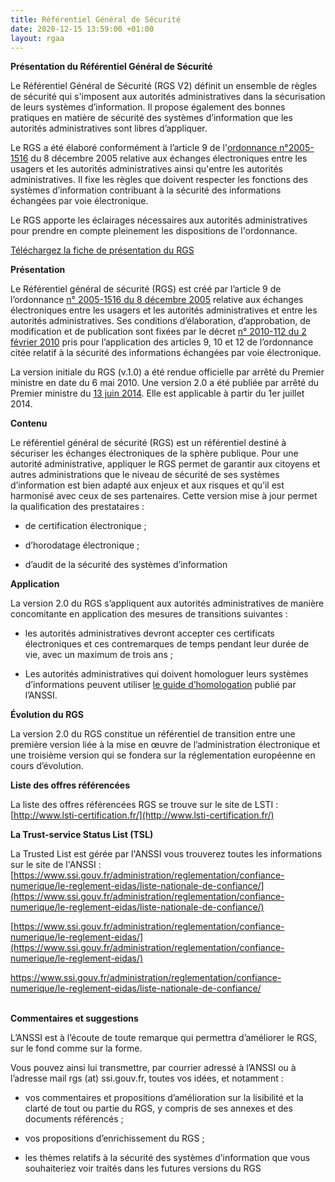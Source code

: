 ```yaml
---
title: Référentiel Général de Sécurité
date: 2020-12-15 13:59:00 +01:00
layout: rgaa
---
```


**Présentation du Référentiel Général de Sécurité**

Le Référentiel Général de Sécurité (RGS V2) définit un ensemble de règles de sécurité qui s'imposent aux autorités administratives dans la sécurisation de leurs systèmes d’information. Il propose également des bonnes pratiques en matière de sécurité des systèmes d’information que les autorités administratives sont libres d’appliquer.

Le RGS a été élaboré conformément à l’article 9 de l'[ordonnance n°2005-1516](http://www.legifrance.gouv.fr/affichTexte.do?cidTexte=LEGITEXT000006052816&dateTexte=20110124) du 8 décembre 2005 relative aux échanges électroniques entre les usagers et les autorités administratives ainsi qu'entre les autorités administratives. Il fixe les règles que doivent respecter les fonctions des systèmes d’information contribuant à la sécurité des informations échangées par voie électronique.

Le RGS apporte les éclairages nécessaires aux autorités administratives pour prendre en compte pleinement les dispositions de l'ordonnance.

[Téléchargez la fiche de présentation du RGS](https://references.modernisation.gouv.fr/sites/default/files/DGME_Fiche_RGS_BAT.pdf)

**Présentation**

Le Référentiel général de sécurité (RGS) est créé par l’article 9 de l’ordonnance [n° 2005-1516 du 8 décembre 2005](http://www.legifrance.gouv.fr/affichTexte.do?cidTexte=LEGITEXT000006052816&dateTexte=vig) relative aux échanges électroniques entre les usagers et les autorités administratives et entre les autorités administratives. Ses conditions d’élaboration, d’approbation, de modification et de publication sont fixées par le décret [n° 2010-112 du 2 février 2010](http://www.legifrance.gouv.fr/affichTexte.do?cidTexte=JORFTEXT000021779444&dateTexte=vig) pris pour l’application des articles 9, 10 et 12 de l’ordonnance citée relatif à la sécurité des informations échangées par voie électronique.

La version initiale du RGS (v.1.0) a été rendue officielle par arrêté du Premier ministre en date du 6 mai 2010. Une version 2.0 a été publiée par arrêté du Premier ministre du [13 juin 2014](http://www.legifrance.gouv.fr/affichTexte.do?cidTexte=JORFTEXT000029122964&dateTexte=&categorieLien=id). Elle est applicable à partir du 1er juillet 2014.

**Contenu**

Le référentiel général de sécurité (RGS) est un référentiel destiné à sécuriser les échanges électroniques de la sphère publique. Pour une autorité administrative, appliquer le RGS permet de garantir aux citoyens et autres administrations que le niveau de sécurité de ses systèmes d’information est bien adapté aux enjeux et aux risques et qu’il est harmonisé avec ceux de ses partenaires. Cette version mise à jour permet la qualification des prestataires :

* de certification électronique ;

* d’horodatage électronique ;

* d’audit de la sécurité des systèmes d’information

**Application**

La version 2.0 du RGS s’appliquent aux autorités administratives de manière concomitante en application des mesures de transitions suivantes :

* les autorités administratives devront accepter ces certificats électroniques et ces contremarques de temps pendant leur durée de vie, avec un maximum de trois ans ;

* Les autorités administratives qui doivent homologuer leurs systèmes d’informations peuvent utiliser [le guide d’homologation](http://www.ssi.gouv.fr/fr/guides-et-bonnes-pratiques/recommandations-et-guides/securite-du-poste-de-travail-et-des-serveurs/l-homologation-de-securite-en-neuf-etapes-simples.html) publié par l’ANSSI.

**Évolution du RGS**

La version 2.0 du RGS constitue un référentiel de transition entre une première version liée à la mise en œuvre de l’administration électronique et une troisième version qui se fondera sur la réglementation européenne en cours d’évolution.

**Liste des offres référencées**

La liste des offres référencées RGS se trouve sur le site de LSTI : [http://www.lsti-certification.fr/](http://www.lsti-certification.fr/)

**La Trust-service Status List (TSL)**

La Trusted List est gérée par l'ANSSI vous trouverez toutes les informations sur le site de l'ANSSI : [https://www.ssi.gouv.fr/administration/reglementation/confiance-numerique/le-reglement-eidas/liste-nationale-de-confiance/](https://www.ssi.gouv.fr/administration/reglementation/confiance-numerique/le-reglement-eidas/liste-nationale-de-confiance/)

[https://www.ssi.gouv.fr/administration/reglementation/confiance-numerique/le-reglement-eidas/](https://www.ssi.gouv.fr/administration/reglementation/confiance-numerique/le-reglement-eidas/)

https://www.ssi.gouv.fr/administration/reglementation/confiance-numerique/le-reglement-eidas/liste-nationale-de-confiance/

**\
 Commentaires et suggestions**

L’ANSSI est à l’écoute de toute remarque qui permettra d’améliorer le RGS, sur le fond comme sur la forme.

Vous pouvez ainsi lui transmettre, par courrier adressé à l’ANSSI ou à l’adresse mail rgs (at) ssi.gouv.fr, toutes vos idées, et notamment :

* vos commentaires et propositions d’amélioration sur la lisibilité et la clarté de tout ou partie du RGS, y compris de ses annexes et des documents référencés ;

* vos propositions d’enrichissement du RGS ;

* les thèmes relatifs à la sécurité des systèmes d’information que vous souhaiteriez voir traités dans les futures versions du RGS